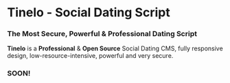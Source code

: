 # Tinelo - Social Dating Script

### The Most Secure, Powerful & Professional Dating Script


**Tinelo** is a **Professional** & **Open Source** Social Dating CMS, fully responsive design, low-resource-intensive, powerful and very secure.


### SOON!
